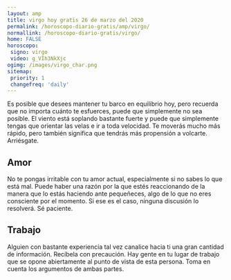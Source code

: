 ```yaml
---
layout: amp
title: virgo hoy gratis 26 de marzo del 2020 
permalink: /horoscopo-diario-gratis/amp/virgo/
normallink: /horoscopo-diario-gratis/virgo/
home: FALSE
horoscopo:
 signo: virgo
 video: g_VIh3NkXjc
ogimg: /images/virgo_char.png
sitemap:
 priority: 1
 changefreq: 'daily'
---
```



Es posible que desees mantener tu barco en equilibrio hoy, pero recuerda que no importa cuánto te esfuerces, puede que simplemente no sea posible. El viento está soplando bastante fuerte y puede que simplemente tengas que orientar las velas e ir a toda velocidad. Te moverás mucho más rápido, pero también significa que tendrás más propensión a volcarte. Arriésgate.

## Amor

No te pongas irritable con tu amor actual, especialmente si no sabes lo que está mal. Puede haber una razón por la que estés reaccionando de la manera que lo estás haciendo ante pequeñeces, algo de lo que no eres consciente por el momento. Si ese es el caso, ninguna discusión lo resolverá. Sé paciente.

## Trabajo

Alguien con bastante experiencia tal vez canalice hacia ti una gran cantidad de información. Recíbela con precaución. Hay gente en tu lugar de trabajo que se opone abiertamente al punto de vista de esta persona. Toma en cuenta los argumentos de ambas partes.